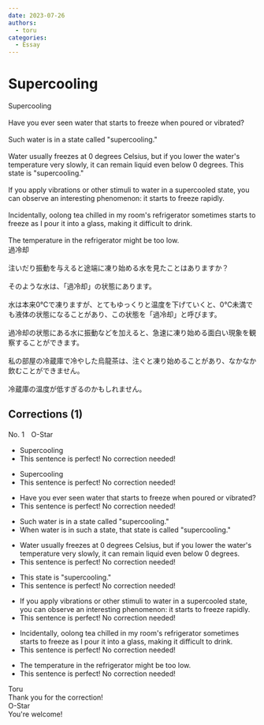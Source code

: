 ```yaml
---
date: 2023-07-26
authors:
  - toru
categories:
  - Essay
---
```


<h1 id="subject_show">Supercooling</h1>
<div class="date" hidden>Jul 26, 2023 20:30</div>
<div id="post"><div id="body_show_ori">
Supercooling<br/><br/>Have you ever seen water that starts to freeze when poured or vibrated?<br/><br/>Such water is in a state called "supercooling."<br/><br/>Water usually freezes at 0 degrees Celsius, but if you lower the water's temperature very slowly, it can remain liquid even below 0 degrees. This state is "supercooling."<br/><br/>If you apply vibrations or other stimuli to water in a supercooled state, you can observe an interesting phenomenon: it starts to freeze rapidly.<br/><br/>Incidentally, oolong tea chilled in my room's refrigerator sometimes starts to freeze as I pour it into a glass, making it difficult to drink.<br/><br/>The temperature in the refrigerator might be too low.
</div></div>

<!-- more -->

<div id="post_ja"><div id="body_show_mo">
過冷却<br/><br/>注いだり振動を与えると途端に凍り始める水を見たことはありますか？<br/><br/>そのような水は、「過冷却」の状態にあります。<br/><br/>水は本来0℃で凍りますが、とてもゆっくりと温度を下げていくと、0℃未満でも液体の状態になることがあり、この状態を「過冷却」と呼びます。<br/><br/>過冷却の状態にある水に振動などを加えると、急速に凍り始める面白い現象を観察することができます。<br/><br/>私の部屋の冷蔵庫で冷やした烏龍茶は、注ぐと凍り始めることがあり、なかなか飲むことができません。<br/><br/>冷蔵庫の温度が低すぎるのかもしれません。
</div></div>

## Corrections (1)
<div id="block"><div class="first_name"> No. 1　<span class="just_name">O-Star</span></div><div id="block2">
<ul class="correction_field">
<li class="incorrect">Supercooling</li>
<li class="corrected perfect">This sentence is perfect! No correction needed!</li>
</ul>
<ul class="correction_field">
<li class="incorrect">Supercooling</li>
<li class="corrected perfect">This sentence is perfect! No correction needed!</li>
</ul>
<ul class="correction_field">
<li class="incorrect">Have you ever seen water that starts to freeze when poured or vibrated?</li>
<li class="corrected perfect">This sentence is perfect! No correction needed!</li>
</ul>
<ul class="correction_field">
<li class="incorrect">Such water is in a state called "supercooling."</li>
<li class="corrected correct">
<span class="f_bold">When water is in such a state,</span> <span class="f_bold">that state is </span>called "supercooling."
</li>
</ul>
<ul class="correction_field">
<li class="incorrect">Water usually freezes at 0 degrees Celsius, but if you lower the water's temperature very slowly, it can remain liquid even below 0 degrees.</li>
<li class="corrected perfect">This sentence is perfect! No correction needed!</li>
</ul>
<ul class="correction_field">
<li class="incorrect">This state is "supercooling."</li>
<li class="corrected perfect">This sentence is perfect! No correction needed!</li>
</ul>
<ul class="correction_field">
<li class="incorrect">If you apply vibrations or other stimuli to water in a supercooled state, you can observe an interesting phenomenon: it starts to freeze rapidly.</li>
<li class="corrected perfect">This sentence is perfect! No correction needed!</li>
</ul>
<ul class="correction_field">
<li class="incorrect">Incidentally, oolong tea chilled in my room's refrigerator sometimes starts to freeze as I pour it into a glass, making it difficult to drink.</li>
<li class="corrected perfect">This sentence is perfect! No correction needed!</li>
</ul>
<ul class="correction_field">
<li class="incorrect">The temperature in the refrigerator might be too low.</li>
<li class="corrected perfect">This sentence is perfect! No correction needed!</li>
</ul>
</div><div class="name"><span class="just_name">Toru</span><br>
Thank you for the correction!
</div>
<div class="name"><span class="just_name">O-Star</span><br>
You're welcome!
</div>
</div>
